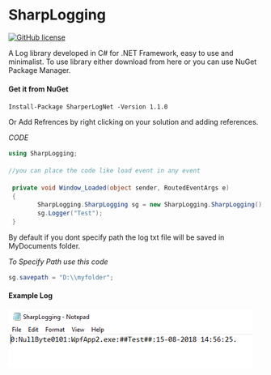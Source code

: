 # SharpLogging
[![GitHub license](https://img.shields.io/github/license/nullbyte01/SharpLogging.svg)](https://github.com/nullbyte01/SharpLogging/blob/master/LICENSE)

A Log library developed in C# for .NET Framework, easy to use and minimalist.
To use library either download from here or you can use NuGet Package Manager.

#### Get it from NuGet
```
Install-Package SharperLogNet -Version 1.1.0
```

Or Add Refrences by right clicking on your solution and adding references.

_CODE_
```csharp
using SharpLogging;

//you can place the code like load event in any event

 private void Window_Loaded(object sender, RoutedEventArgs e)
 {
        SharpLogging.SharpLogging sg = new SharpLogging.SharpLogging();
        sg.Logger("Test");
 }

```

By default if you dont specify path the log txt file will be saved in MyDocuments folder.

*To Specify Path use this code*
```csharp
sg.savepath = "D:\\myfolder";
```

#### Example Log ####
![Example](https://github.com/nullbyte01/SharpLogging/blob/master/1.PNG)

